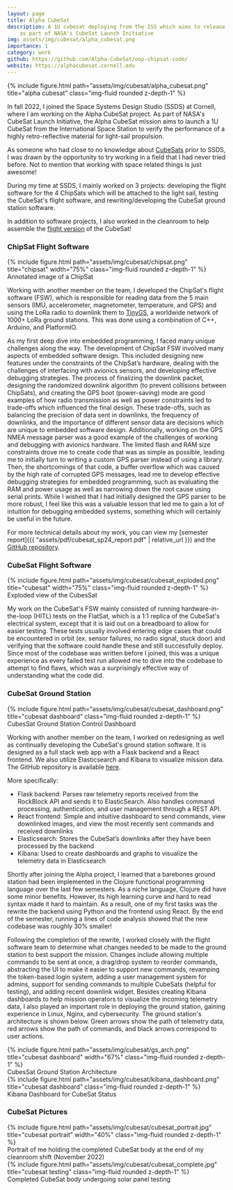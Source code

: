 ```yaml
---
layout: page
title: Alpha CubeSat
description: A 1U cubesat deploying from the ISS which aims to release an ultralight light sail
    as part of NASA's CubeSat Launch Initiative
img: assets/img/cubesat/alpha_cubesat.png
importance: 1
category: work
github: https://github.com/Alpha-CubeSat/oop-chipsat-code/
website: https://alphacubesat.cornell.edu
---
```


<div class="row">
    <div class="col-sm my-3 text-center">
        {% include figure.html path="assets/img/cubesat/alpha_cubesat.png" title="alpha cubesat" class="img-fluid rounded z-depth-1" %}
    </div>
</div>

In fall 2022, I joined the Space Systems Design Studio (SSDS) at Cornell, where I am working on the Alpha CubeSat project.
As part of NASA's CubeSat Launch Initiative, the Alpha CubeSat mission aims to launch a 1U CubeSat from the 
International Space Station to verify the performance of a highly retro-reflective material for light-sail propulsion.

As someone who had close to no knowledge about [CubeSats](https://en.wikipedia.org/wiki/CubeSat) prior to SSDS, I was drawn by the opportunity to try working in a field 
that I had never tried before. Not to mention that working with space related things is just awesome!

During my time at SSDS, I mainly worked on 3 projects: developing the flight software for the 4 ChipSats which will be attached to the light sail,
testing the CubeSat's flight software, and rewriting/developing the CubeSat ground station software.

In addition to software projects, I also worked in the cleanroom to help assemble the [flight version](#cubesat-pictures) of the CubeSat!

### ChipSat Flight Software

<div class="row">
    <div class="col-sm my-3 text-center">
        {% include figure.html path="assets/img/cubesat/chipsat.png" title="chipsat" width="75%" class="img-fluid rounded z-depth-1" %}
    </div>
</div>
<div class="caption">
    Annotated image of a ChipSat
</div>

Working with another member on the team, I developed the ChipSat's flight software (FSW), which is responsible for reading data from the 5 main sensors
(IMU, accelerometer, magnetometer, temperature, and GPS) and using the LoRa radio to downlink them to [TinyGS](https://tinygs.com/), a worldwide network of 1000+ LoRa ground stations.
This was done using a combination of C++, Arduino, and PlatformIO.

As my first deep dive into embedded programming, I faced many unique challenges along the way.
The development of ChipSat FSW involved many aspects of embedded software design. This included designing new features under the constraints of the ChipSat’s hardware, 
dealing with the challenges of interfacing with avionics sensors, and developing effective debugging strategies. The process of finalizing the downlink packet, 
designing the randomized downlink algorithm (to prevent collisions between ChipSats), and creating the GPS boot (power-saving) mode are good examples of how 
radio transmission as well as power constraints led to trade-offs which influenced the final design. These trade-offs, such as balancing the precision of data 
sent in downlinks, the frequency of downlinks, and the importance of different sensor data are decisions which are unique to embedded software design. 
Additionally, working on the GPS NMEA message parser was a good example of the challenges of working and debugging with avionics hardware. 
The limited flash and RAM size constraints drove me to create code that was as simple as possible, leading me to initially turn to writing a custom GPS parser instead of using a library. 
Then, the shortcomings of that code, a buffer overflow which was caused by the high rate of corrupted GPS messages, lead me to develop effective debugging strategies for embedded programming, 
such as evaluating the RAM and power usage as well as narrowing down the root cause using serial prints. While I wished that I had initially designed the GPS parser to be more robust, 
I feel like this was a valuable lesson that led me to gain a lot of intuition for debugging embedded systems, something which will certainly be useful in the future.

For more technical details about my work, you can view my [semester report]({{ "assets/pdf/cubesat_sp24_report.pdf" | relative_url }}) and the [GitHub repository](https://github.com/Alpha-CubeSat/oop-chipsat-code/).

### CubeSat Flight Software

<div class="row">
    <div class="col-sm my-3 text-center">
        {% include figure.html path="assets/img/cubesat/cubesat_exploded.png" title="cubesat" width="75%" class="img-fluid rounded z-depth-1" %}
    </div>
</div>
<div class="caption">
    Exploded view of the CubesSat
</div>

My work on the CubeSat's FSW mainly consisted of running hardware-in-the-loop (HITL) tests on the FlatSat, which is a 1:1 replica of the CubeSat's electrical system,
except that it is laid out on a breadboard to allow for easier testing. These tests usually involved entering edge cases that could be encountered in orbit
(ex. sensor failures, no radio signal, stuck door) and verifying that the software could handle these and still successfully deploy.
Since most of the codebase was written before I joined, this was a unique experience as every failed test run allowed me to dive into the codebase to attempt to find flaws, 
which was a surprisingly effective way of understanding what the code did.

### CubeSat Ground Station

<div class="row">
    <div class="col-sm my-3 text-center">
        {% include figure.html path="assets/img/cubesat/cubesat_dashboard.png" title="cubesat dashboard" class="img-fluid rounded z-depth-1" %}
    </div>
</div>
<div class="caption">
    CubesSat Ground Station Control Dashboard
</div>

Working with another member on the team, I worked on redesigning as well as continually developing the CubeSat's ground station software.
It is designed as a full stack web app with a Flask backend and a React frontend. We also utilize Elasticsearch and Kibana to visualize mission data.
The GitHub repository is available [here](https://github.com/Alpha-CubeSat/Alpha-Cubesat-Ground-Python).

More specifically:
- Flask backend: Parses raw telemetry reports received from the RockBlock API and sends it to ElasticSearch. Also handles command processing, authentication, and user management through a REST API.
- React frontend: Simple and intuitive dashboard to send commands, view downlinked images, and view the most recently sent commands and received downlinks
- Elasticsearch: Stores the CubeSat’s downlinks after they have been processed by the backend
- Kibana: Used to create dashboards and graphs to visualize the telemetry data in Elasticsearch

Shortly after joining the Alpha project, I learned that a barebones ground station had been implemented in the Clojure functional programming language
over the last few semesters. As a niche language, Clojure did have some minor benefits. However, its high learning curve and hard to read syntax made it hard to maintain. 
As a result, one of my first tasks was the rewrite the backend using Python and the frontend using React. By the end of the semester, running a lines of code analysis 
showed that the new codebase was roughly 30% smaller!

Following the completion of the rewrite, I worked closely with the flight software team to determine what changes needed to be made to the ground station to best support the mission.
Changes include allowing multiple commands to be sent at once, a drag/drop system to reorder commands, abstracting the UI to make it easier to support new commands,
revamping the token-based login system, adding a user management system for admins, support for sending commands to multiple CubeSats (helpful for testing), and adding recent downlink widget.
Besides creating Kibana dashboards to help mission operators to visualize the incoming telemetry data, I also played an important role in deploying the ground station,
gaining experience in Linux, Nginx, and cybersecurity. The ground station's architecture is shown below.
Green arrows show the path of telemetry data, red arrows show the path of commands, and black arrows correspond to user actions.

<div class="row">
    <div class="col-sm my-3 text-center">
        {% include figure.html path="assets/img/cubesat/gs_arch.png" title="cubesat dashboard" width="67%" class="img-fluid rounded z-depth-1" %}
    </div>
</div>
<div class="caption">
    CubesSat Ground Station Architecture
</div>

<div class="row">
    <div class="col-sm my-3 text-center">
        {% include figure.html path="assets/img/cubesat/kibana_dashboard.png" title="cubesat dashboard" class="img-fluid rounded z-depth-1" %}
    </div>
</div>
<div class="caption">
    Kibana Dashboard for CubeSat Status 
</div>

### CubeSat Pictures
<div class="row">
    <div class="col-sm my-3 text-center">
        {% include figure.html path="assets/img/cubesat/cubesat_portrait.jpg" title="cubesat portrait" width="40%" class="img-fluid rounded z-depth-1" %}
    </div>
</div>
<div class="caption">
    Portrait of me holding the completed CubeSat body at the end of my cleanroom shift (November 2022)
</div>

<div class="row">
    <div class="col-sm my-3 text-center">
        {% include figure.html path="assets/img/cubesat/cubesat_complete.jpg" title="cubesat testing" class="img-fluid rounded z-depth-1" %}
    </div>
</div>
<div class="caption">
    Completed CubeSat body undergoing solar panel testing
</div>